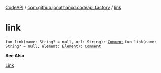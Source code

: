 [CodeAPI](../index.md) / [com.github.jonathanxd.codeapi.factory](index.md) / [link](.)

# link

`fun link(name: String? = null, url: String): `[`Comment`](../com.github.jonathanxd.codeapi.base.comment/-comment/index.md)
`fun link(name: String? = null, element: `[`Element`](../com.github.jonathanxd.codeapi.base.comment/-link/-link-target/-element/index.md)`): `[`Comment`](../com.github.jonathanxd.codeapi.base.comment/-comment/index.md)

**See Also**

[Link](../com.github.jonathanxd.codeapi.base.comment/-link/index.md)

